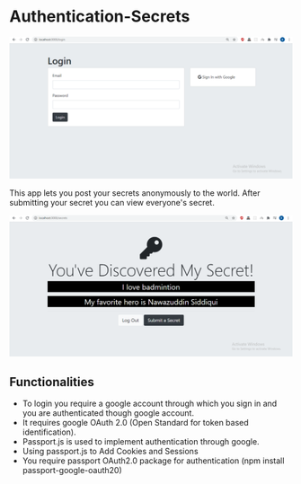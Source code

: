 # Authentication-Secrets

![Login Screen](https://github.com/BasantAhlawat/Secrets-OAuth-App/blob/master/images/Screenshot%20(598).png?raw=true)

This app lets you post your secrets anonymously to the world.
After submitting your secret you can view everyone's secret.

![Secret Pannel](https://github.com/BasantAhlawat/Secrets-OAuth-App/blob/master/images/Screenshot%20(599).png?raw=true)

## Functionalities
* To login you require a google account through which you sign in and you are authenticated though google account.
* It requires google OAuth 2.0 (Open Standard for token based identification).
* Passport.js is used to implement authentication through google.
* Using passport.js to Add Cookies and Sessions
* You require passport OAuth2.0 package for authentication (npm install passport-google-oauth20)



